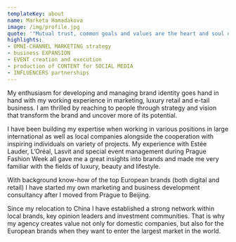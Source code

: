 ```yaml
---
templateKey: about
name: Marketa Hamadakova
image: /img/profile.jpg
quote: '"Mutual trust, common goals and values are the heart and soul of my work. I am great believer in connections across people and emotions."'
highlights:
- OMNI-CHANNEL MARKETING strategy
- business EXPANSION
- EVENT creation and execution
- production of CONTENT for SOCIAL MEDIA
- INFLUENCERS partnerships
---
```


My enthusiasm for developing and managing brand identity goes hand in hand with my working experience in marketing, luxury retail and e-tail business. I am thrilled by reaching to people through strategy and vision that transform the brand and uncover more of its potential.

I have been building my expertise when working in various positions in large international as well as local companies alongside the cooperation with inspiring individuals on variety of projects. My experience with Estée Lauder, L’Oréal, Lasvit and special event management during Prague Fashion Week all gave me a great insights into brands and made me very familiar with the fields of luxury, beauty and lifestyle. 

With background know-how of the top European brands (both digital and retail) I have started my own marketing and business development consultancy after I moved from Prague to Beijing. 

Since my relocation to China I have established a strong network within local brands, key opinion leaders and investment communities. That is why my agency creates value not only for domestic companies, but also for the European brands when they want to enter the largest market in the world.